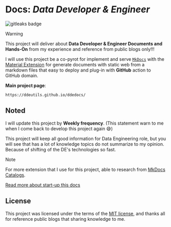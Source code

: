 # Docs: _Data Developer & Engineer_

<img alt="gitleaks badge" src="https://img.shields.io/badge/protected%20by-gitleaks-blue">

> [!WARNING]
> This project will deliver about **Data Developer & Engineer Documents and
> Hands-On** from my experience and reference from public blogs only!!!

I will use this project be a co-pyrot for implement and serve [`MkDocs`](https://github.com/mkdocs/mkdocs)
with the [Material Extension](https://squidfunk.github.io/mkdocs-material/)
for generate documents with static web from a markdown files that easy to deploy
and plug-in with **GitHub** action to GitHub domain.

**Main project page**:

```url
https://ddeutils.github.io/ddedocs/
```

## Noted

I will update this project by **Weekly frequency**. (This statement warn to me
when I come back to develop this project again :sweat_smile:)

This project will keep all good information for Data Engineering role, but you will
see that has a lot of knowledge topics do not summarize to my opinion. Because of
shifting of the DE's technologies so fast.

> [!NOTE]
> For more extension that I use for this project, able to research from
> [MkDocs Catalogs](https://github.com/mkdocs/catalog).

[Read more about start-up this docs](NOTED.md)

## License

This project was licensed under the terms of the [MIT license](LICENSE), and thanks
all for reference public blogs that sharing knowledge to me.
